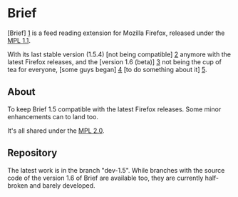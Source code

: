 Brief
=====

[Brief] [1] is a feed reading extension for Mozilla Firefox, released under the [MPL 1.1].

With its last stable version (1.5.4) [not being compatible] [2] anymore with the latest Firefox releases, and the [version 1.6 (beta)] [3] not being the cup of tea for everyone, [some guys began] [4] [to do something about it] [5].


About
-----

To keep Brief 1.5 compatible with the latest Firefox releases. Some minor enhancements can to land too.

It's all shared under the [MPL 2.0].


Repository
----------

The latest work is in the branch "dev-1.5". While branches with the source code of the version 1.6 of Brief are available too, they are currently half-broken and barely developed.



[1]: https://addons.mozilla.org/firefox/addon/brief/
[2]: https://addons.mozilla.org/firefox/compatibility/reporter/brief@mozdev.org
[3]: http://brief.mozdev.org/drupal/node/912
[4]: http://brief.mozdev.org/drupal/node/3852
[5]: http://brief.mozdev.org/drupal/node/1775

[MPL 1.1]: http://www.mozilla.org/MPL/1.1/      "Mozilla Public License, version 1.1"
[MPL 2.0]: http://www.mozilla.org/MPL/2.0/      "Mozilla Public License, version 2.0"
